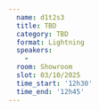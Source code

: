 ```yaml
---
  name: d1t2s3
  title: TBD
  category: TBD
  format: Lightning
  speakers: 
    - 
  room: Showroom
  slot: 03/10/2025
  time_start: '12h30'
  time_end: '12h45'
---
```

